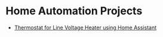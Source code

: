 # Home Automation Projects

* [Thermostat for Line Voltage Heater using Home Assistant](https://github.com/damounh/homeautomation/blob/main/smartLineVoltageThermostat.md)
